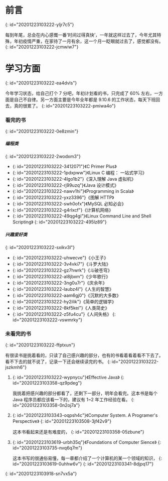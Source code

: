 # 前言
{: id="20201223103222-yljr7c5"}

每到年尾，总会在内心感慨一番‘时间过得真快’，一年就这样过去了，今年尤其特殊，年初疫情严重，在家待了一月有余，这一个月一眨眼就过去了，感觉都没有。
{: id="20201223103222-jcmwiw7"}

# 学习方面
{: id="20201223103222-ea4dvls"}

今年学习状态，给自己打个 7 分吧，年初计划看的书，只完成了 60% 左右，一方面是自己不自律。另一方面主要是今年全年都是 9.10.6 的工作状态，每天下班回去，真的很累了。
{: id="20201223103222-pmiwa4o"}

### 看完的书
{: id="20201223103222-0e8zmin"}

##### 编程类
{: id="20201223103222-2wodxm3"}

- {: id="20201223103222-3412071"}《C Primer Plus》
- {: id="20201223103222-1pdxpww"}《Linux C 编程： 一站式学习》
- {: id="20201223103222-4lgo1b2"}《深入理解 Java 虚拟机》
- {: id="20201223103222-rj99uzq"}《Java 设计模式》
- {: id="20201223103222-nawv1hi"}《Programming in Scala》
- {: id="20201223103222-yxz3396"}《图解 HTTP》
- {: id="20201223103222-swh0ofx"}《MySQL 必知必会》
- {: id="20201223103222-g4rlxcf"}《计算机网络》
- {: id="20201223103222-49qg4gi"}《Linux Command Line and Shell Scripting》
{: id="20201223103222-495lz89"}

##### 兴趣爱好类
{: id="20201223103222-sxikv3l"}

- {: id="20201223103222-uhwecve"}《小王子》
- {: id="20201223103222-3v4vki7"}《斗罗大陆》
- {: id="20201223103222-gz7hwrk"}《斗破苍穹》
- {: id="20201223103222-al8jbxm"}《少年歌行》
- {: id="20201223103222-3ng0u7r"}《庆余年》
- {: id="20201223103222-laubz4l"}《人生的智慧》
- {: id="20201223103222-aam6gj0"}《沉默的大多数》
- {: id="20201223103222-hy2ilik"}《简单的逻辑学》
- {: id="20201223103222-8kf5kei"}《人类简史》
- {: id="20201223103222-z5fu4cu"}《人间失格》
{: id="20201223103222-vswmrky"}

### 未看完的书
{: id="20201223103222-ffptxun"}

有很读书是挑着看的，只读了自己感兴趣的部分，也有的书看着看着看不下去了。看不下去的就不说了，记录一下还会继续读完的书。
{: id="20201223103222-jszkmh6"}

1. {: id="20201223103222-wypnycu"}《Effective Java》
   {: id="20201223103358-qz9pdeg"}

   我挑着把感兴趣的部分都看了，还剩下一部分，明年会看完。这本书是每个 Java 程序员都应该看一下的，建议有 1~2 年工作经验在看。
   {: id="20201223103358-0n2oj7a"}
2. {: id="20201223103343-oqpsh4c"}《Computer System. A Programer's Perspective》
   {: id="20201223103508-3jf42v9"}

   这本书看起来还是有难度的，
   {: id="20201223103358-05zbune"}
3. {: id="20201223103619-urbh35q"}《Foundations of Computer Sience》
   {: id="20201223103735-nvq6q7m"}

   这本书写的很通俗易懂，每一章都介绍了一个计算机的某一个领域的知识，
   {: id="20201223103619-0uhhw6v"}
{: id="20201223103341-8djpq17"}

{: id="20201223103918-sn7vx5a"}
